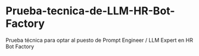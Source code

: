 # Prueba-tecnica-de-LLM-HR-Bot-Factory
Prueba técnica para optar al puesto de Prompt Engineer / LLM Expert en HR Bot Factory
